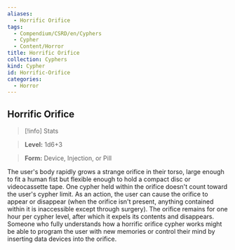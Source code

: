 ```yaml
---
aliases:
  - Horrific Orifice
tags:
  - Compendium/CSRD/en/Cyphers
  - Cypher
  - Content/Horror
title: Horrific Orifice
collection: Cyphers
kind: Cypher
id: Horrific-Orifice
categories:
  - Horror
---
```

## Horrific Orifice    
>[!info] Stats    
> **Level:** 1d6+3    
> **Form:** Device, Injection, or Pill  
    
The user's body rapidly grows a strange orifice in their torso, large enough to fit a human fist but flexible enough to hold a compact disc or videocassette tape. One cypher held within the orifice doesn't count toward the user's cypher limit. As an action, the user can cause the orifice to appear or disappear (when the orifice isn't present, anything contained within it is inaccessible except through surgery). The orifice remains for one hour per cypher level, after which it expels its contents and disappears. Someone who fully understands how a horrific orifice cypher works might be able to program the user with new memories or control their mind by inserting data devices into the orifice.
